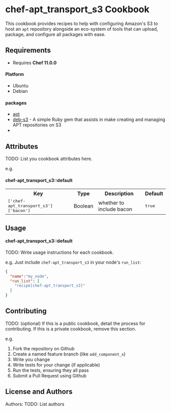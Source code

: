 chef-apt_transport_s3 Cookbook
===================

This cookbook provides recipes to help with configuring Amazon's S3 to host an `apt` repository alongside an eco-system of tools that can upload, package, and configure all packages with ease.

Requirements
------------

- Requires **Chef 11.0.0**

#### Platform

- Ubuntu
- Debian

#### packages
- [apt](https://github.com/opscode-cookbooks/apt)
- [deb-s3](https://github.com/krobertson/deb-s3) - A simple Ruby gem that assists in make creating and managing APT repositories on S3
-

Attributes
----------
TODO: List you cookbook attributes here.

e.g.
#### chef-apt_transport_s3::default
<table>
  <tr>
    <th>Key</th>
    <th>Type</th>
    <th>Description</th>
    <th>Default</th>
  </tr>
  <tr>
    <td><tt>['chef-apt_transport_s3']['bacon']</tt></td>
    <td>Boolean</td>
    <td>whether to include bacon</td>
    <td><tt>true</tt></td>
  </tr>
</table>

Usage
-----
#### chef-apt_transport_s3::default
TODO: Write usage instructions for each cookbook.

e.g.
Just include `chef-apt_transport_s3` in your node's `run_list`:

```json
{
  "name":"my_node",
  "run_list": [
    "recipe[chef-apt_transport_s3]"
  ]
}
```

Contributing
------------
TODO: (optional) If this is a public cookbook, detail the process for contributing. If this is a private cookbook, remove this section.

e.g.
1. Fork the repository on Github
2. Create a named feature branch (like `add_component_x`)
3. Write you change
4. Write tests for your change (if applicable)
5. Run the tests, ensuring they all pass
6. Submit a Pull Request using Github

License and Authors
-------------------
Authors: TODO: List authors
